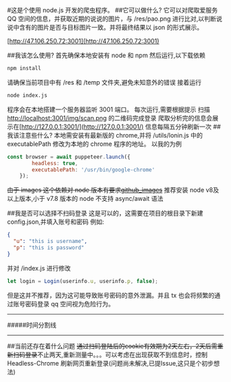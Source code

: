 #这是个使用 node.js 开发的爬虫程序。 ##它可以做什么?
它可以对爬取爱服务 QQ 空间的信息，并获取近期的说说的图片，与 /res/pao.png 进行比对,以判断说说中含有的图片是否与目标图片一致。并将最终结果以 json 的形式展示。

[http://47.106.250.72:3001](http://47.106.250.72:3001)

##我该怎么使用?
首先确保本地安装有 node 和 npm
然后运行,以下载依赖

```bash
npm install
```

请确保当前项目中有 /res 和 /temp 文件夹,避免未知意外的错误
接着运行

```bash
node index.js
```

程序会在本地搭建一个服务器监听 3001 端口。
每次运行,需要根据提示 扫描 [http://localhost:3001/img/scan.png](http://localhost:3001/img/scan.png) 的二维码完成登录
爬取分析完的信息会展示在[http://127.0.0.1:3001/](http://127.0.0.1:3001/)
信息每隔五分钟刷新一次 ##我该注意些什么?
本地需安装有最新版的 chrome,并将 /utils/lonin.js 中的 executablePath 修改为本地的 chrome 程序的地址。
以我的为例

```JavaScript
const browser = await puppeteer.launch({
        headless: true,
        executablePath: '/usr/bin/google-chrome'
    });
```

~~由于 images 这个依赖对 node 版本有要求[github_images](https://github.com/zhangyuanwei/node-images)~~
推荐安装 node v8及以上版本,小于 v7.8 版本的 node 不支持 async/await 语法

##我是否可以选择不扫码登录
这是可以的，这需要在项目的根目录下新建 config.json,并填入账号和密码
例如:

```json
{
  "u": "this is username",
  "p": "this is password"
}
```

并对 /index.js 进行修改

```JavaScript
let login = Login(userinfo.u, userinfo.p, false);
```

但是这并不推荐，因为这可能导致账号密码的意外泄漏。并且 tx 也会将频繁的通过账号密码登录 qq 空间视为危险行为。
***
#####时间分割线
***
##当前还存在着什么问题
~~通过扫码登陆后的cookie有效期为2天左右，2天后需重新扫码登录~~不止两天,重新测量中。。。可以考虑在出现获取不到信息时，控制Headless-Chrome 刷新网页重新登录(问题尚未解决,已提Issue,这只是个初步想法)
